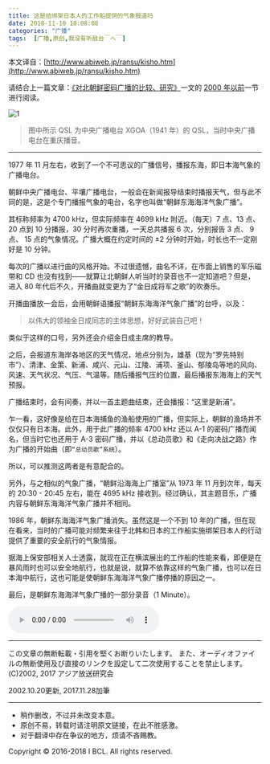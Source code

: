 ```yaml
---
title: 这是给绑架日本人的工作船提供的气象报道吗
date: 2018-11-10 18:08:08
categories: "广播"
tags:  [广播,原创,我没有听敌台￣へ￣]
---
```


本文译自：[http://www.abiweb.jp/ransu/kisho.htm](http://www.abiweb.jp/ransu/kisho.htm)

请结合上一篇文章：[《对北朝鲜密码广播的比较、研究》](https://ibcl.us/N.Korea-RandomBroadcasting_20181020/)一文的 [2000 年以前](https://ibcl.us/N.Korea-RandomBroadcasting_20181020/#2000-%E5%B9%B4%E4%BB%A5%E5%89%8D)一节进行阅读。

![1](https://c.ibcl.us/N.Korea-RandomBroadcasting_20181110/1.jpg)

> 图中所示 QSL 为中央广播电台 XGOA（1941 年）的 QSL，当时中央广播电台在重庆播音。

<!--more-->

---

1977 年 11 月左右，收到了一个不可思议的广播信号，播报东海，即日本海气象的广播电台。

朝鲜中央广播电台、平壤广播电台，一般会在新闻报导结束时播报天气，但与此不同的是，这是个专门播报气象的电台，名字也叫做“朝鲜东海海洋气象广播”。

其标称频率为 4700 kHz，但实际频率在 4699 kHz 附近。（每天）7 点、13 点、20 点到 10 分播报，30 分时再次重播，一天总共播报 6 次，分别报告 3 点、 9 点、 15 点的气象情况。广播大概在约定时间的 ±2 分钟时开始，时长也不一定刚好是 10 分钟。

每次的广播以进行曲的风格开始。不过很遗憾，曲名不详，在市面上销售的军乐磁带和 CD 也没有找到——就算让北朝鲜人听当时的录音也不一定知道吧？但是，进入 80 年代后不久，开播曲就变更为了“金日成将军之歌”的吹奏乐。

开播曲播放一会后，会用朝鲜语播报“朝鲜东海海洋气象广播”的台呼，以及：

> 以伟大的领袖金日成同志的主体思想，好好武装自己吧！

类似于这样的口号，另外还会介绍金日成主席的教导。

之后，会报道东海岸各地区的天气情况，地点分别为，雄基（现为“罗先特别市”）、清津、金策、新浦、咸兴、元山、江陵、浦项、釜山、郁陵岛等地的风向、风速、天气状况、气压、气温等。随后播报气压的位置，最后播报东海海上的天气预报。

广播结束时，会有间奏，并以一首主题曲结束，还会播报：“这里是新浦”。

乍一看，这好像是给在日本海捕鱼的渔船使用的广播，但实际上，朝鲜的渔场并不仅仅只有日本海。此外，用于此广播的频率 4700 kHz 还以 A-1 的密码广播而闻名，但当时它也还用于 A-3 密码广播，并以《总动员歌》和《走向决战之路》作为广播的开始曲（即`“总动员歌”系统`）。 

所以，可以推测这两者是有意配合的。

另外，与之相似的气象广播，“朝鲜沿海海上广播室”从 1973 年 11 月到次年，每天的 20:30 - 20:45 左右，能在 4695 kHz 接收到。经过确认，其主题音乐，广播内容与朝鲜东海海洋气象广播并不相同。

1986 年，朝鲜东海海洋气象广播消失。虽然这是一个不到 10 年的广播，但在现在看来，当时的广播可能对频繁来往于北韩和日本的工作船实施绑架日本人的行动提供了重要的安全航行的气象情报。

据海上保安部相关人士透露，就现在正在横滨展出的工作船的性能来看，即便是在暴风雨时也可以安全地航行，也就是说，就算不依靠这样的气象广播，也可以在日本海中航行，这也可能是使朝鲜东海海洋气象广播停播的原因之一。

最后，是朝鲜东海海洋气象广播的一部分录音（1 Minute）。

<audio src="https://c.ibcl.us/N.Korea-RandomBroadcasting_20181110/1.mp3" controls="controls"></audio>

---

この文章の無断転載・引用を堅くお断りいたします。
また、オーディオファイルの無断使用及び直接のリンクを設定して二次使用することを禁止します。
(C)2002, 2017 アジア放送研究会

2002.10.20更新, 2017.11.28加筆

---

 - 稍作删改，不过并未改变本意。
 - 原创不易，转载时请注明原文链接，在此不胜感激。
 - 对于翻译中存在争议的地方，烦请不吝赐教。

Copyright © 2016-2018 I BCL.
All rights reserved.